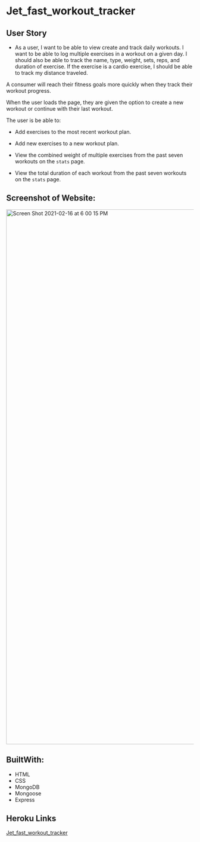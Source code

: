 # Jet_fast_workout_tracker

## User Story

* As a user, I want to be able to view create and track daily workouts. I want to be able to log multiple exercises in a workout on a given day. I should also be able to track the name, type, weight, sets, reps, and duration of exercise. If the exercise is a cardio exercise, I should be able to track my distance traveled.

A consumer will reach their fitness goals more quickly when they track their workout progress.

When the user loads the page, they are given the option to create a new workout or continue with their last workout.

The user is be able to:

  * Add exercises to the most recent workout plan.

  * Add new exercises to a new workout plan.

  * View the combined weight of multiple exercises from the past seven workouts on the `stats` page.

  * View the total duration of each workout from the past seven workouts on the `stats` page.
  

## Screenshot of Website:
<img width="1431" alt="Screen Shot 2021-02-16 at 6 00 15 PM" src="https://user-images.githubusercontent.com/71304781/108145860-fd233580-7080-11eb-9ba4-d2f82cbbab95.png">




## BuiltWith:

* HTML
* CSS
* MongoDB
* Mongoose
* Express

## Heroku Links
[Jet_fast_workout_tracker](https://github.com/stephimarie/Jet_fast_workout_tracker)


